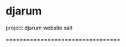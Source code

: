 djarum
==============================

project djarum website salt


=================================
